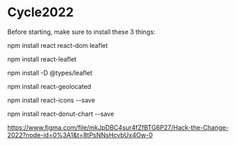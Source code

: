 # Cycle2022

Before starting, make sure to install these 3 things:


npm install react react-dom leaflet 

npm install react-leaflet 

npm install -D @types/leaflet 

npm install react-geolocated

npm install react-icons --save

npm install react-donut-chart --save

https://www.figma.com/file/mkJpDBC4sur4fZfBTG6P27/Hack-the-Change-2022?node-id=0%3A1&t=8tPsNNsHcvbUx4Ow-0 
